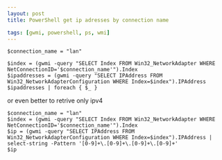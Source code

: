 ```yaml
---
layout: post
title: PowerShell get ip adresses by connection name

tags: [gwmi, powershell, ps, wmi]
---
```


    $connection_name = "lan"

    $index = (gwmi -query "SELECT Index FROM Win32_NetworkAdapter WHERE NetConnectionID='$connection_name'").Index
    $ipaddresses = (gwmi -query "SELECT IPAddress FROM Win32_NetworkAdapterConfiguration WHERE Index=$index").IPAddress
    $ipaddresses | foreach { $_ }

or even better to retrive only ipv4

    $connection_name = "lan"
    $index = (gwmi -query "SELECT Index FROM Win32_NetworkAdapter WHERE NetConnectionID='$connection_name'").Index
    $ip = (gwmi -query "SELECT IPAddress FROM Win32_NetworkAdapterConfiguration WHERE Index=$index").IPAddress | select-string -Pattern '[0-9]+\.[0-9]+\.[0-9]+\.[0-9]+'
    $ip

